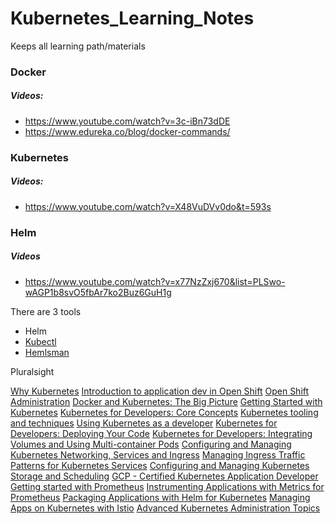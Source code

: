 # Kubernetes_Learning_Notes
Keeps all learning path/materials


### Docker
##### Videos:
  - https://www.youtube.com/watch?v=3c-iBn73dDE
  - https://www.edureka.co/blog/docker-commands/


### Kubernetes
##### Videos:
   - https://www.youtube.com/watch?v=X48VuDVv0do&t=593s
   
   
### Helm
##### Videos
  - https://www.youtube.com/watch?v=x77NzZxj670&list=PLSwo-wAGP1b8svO5fbAr7ko2Buz6GuH1g
  
There are 3 tools 
- Helm
- [Kubectl](https://kubernetes.io/docs/reference/command-line-tools-reference/kubelet/)
- [Hemlsman](https://github.com/Praqma/helmsman)


Pluralsight

[Why Kubernetes](https://app.pluralsight.com/library/courses/live-europe-2020-kubernetes)
[Introduction to application dev in Open Shift](https://app.pluralsight.com/paths/skills/introduction-to-application-development-for-red-hat-openshift-container-platform)
[Open Shift Administration](https://app.pluralsight.com/paths/skills/red-hat-openshift-administration)
[Docker and Kubernetes: The Big Picture](https://app.pluralsight.com/library/courses/docker-kubernetes-big-picture)
[Getting Started with Kubernetes](https://app.pluralsight.com/library/courses/kubernetes-getting-started)
[Kubernetes for Developers: Core Concepts](https://app.pluralsight.com/library/courses/kubernetes-developers-core-concepts)
[Kubernetes tooling and techniques](https://app.pluralsight.com/paths/skills/kubernetes-tooling-and-techniques)
[Using Kubernetes as a developer](https://app.pluralsight.com/paths/skills/using-kubernetes-as-a-developer)
[Kubernetes for Developers: Deploying Your Code](https://app.pluralsight.com/library/courses/kubernetes-developers-deploying-code)
[Kubernetes for Developers: Integrating Volumes and Using Multi-container Pods](https://app.pluralsight.com/library/courses/kubernetes-developers-integrating-volumes-using-multi-container-pods)
[Configuring and Managing Kubernetes Networking, Services and Ingress](https://app.pluralsight.com/library/courses/configuring-managing-kubernetes-networking-services-ingress)
[Managing Ingress Traffic Patterns for Kubernetes Services](https://app.pluralsight.com/library/courses/managing-ingress-traffic-patterns-kubernetes-services)
[Configuring and Managing Kubernetes Storage and Scheduling](https://app.pluralsight.com/library/courses/configuring-managing-kubernetes-storage-scheduling)
[GCP - Certified Kubernetes Application Developer](https://app.pluralsight.com/paths/certificate/certified-kubernetes-application-developer-ckad)
[Getting started with Prometheus](https://app.pluralsight.com/library/courses/0a206dbd-3c3f-4016-bc69-e576c1229c93)
[Instrumenting Applications with Metrics for Prometheus](https://app.pluralsight.com/library/courses/55e07572-9b42-46d8-85ee-085c6f6371d9)
[Packaging Applications with Helm for Kubernetes](https://app.pluralsight.com/library/courses/kubernetes-packaging-applications-helm)
[Managing Apps on Kubernetes with Istio](https://app.pluralsight.com/library/courses/istio-managing-apps-kubernetes)
[Advanced Kubernetes Administration Topics](https://app.pluralsight.com/paths/skill/advanced-kubernetes-administration-topics)
